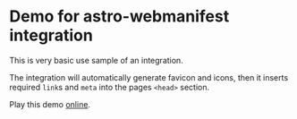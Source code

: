 # Demo for astro-webmanifest integration

This is very basic use sample of an integration.

The integration will automatically generate favicon and icons, then it inserts required `link`s and `meta` into the pages `<head>` section.

Play this demo [online](https://stackblitz.com/fork/github/alextim/astro-lib/tree/main/examples/webmanifest/basic).
